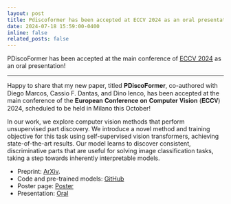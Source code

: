 ```yaml
---
layout: post
title: Pdiscoformer has been accepted at ECCV 2024 as an oral presentation!
date: 2024-07-18 15:59:00-0400
inline: false
related_posts: false
---
```


PDiscoFormer has been accepted at the main conference of [ECCV 2024](https://eccv.ecva.net/virtual/2024/index.html) as an oral presentation!

---

Happy to share that my new paper, titled 𝐏𝐃𝐢𝐬𝐜𝐨𝐅𝐨𝐫𝐦𝐞𝐫, co-authored with Diego Marcos, Cassio F. Dantas, and Dino Ienco, has been accepted at the main conference of the 𝐄𝐮𝐫𝐨𝐩𝐞𝐚𝐧 𝐂𝐨𝐧𝐟𝐞𝐫𝐞𝐧𝐜𝐞 𝐨𝐧 𝐂𝐨𝐦𝐩𝐮𝐭𝐞𝐫 𝐕𝐢𝐬𝐢𝐨𝐧 (𝐄𝐂𝐂𝐕) 2024, scheduled to be held in Milano this October!

In our work, we explore computer vision methods that perform unsupervised part discovery. We introduce a novel method and training objective for this task using self-supervised vision transformers, achieving state-of-the-art results. Our model learns to discover consistent, discriminative parts that are useful for solving image classification tasks, taking a step towards inherently interpretable models.

- Preprint: [ArXiv](https://arxiv.org/abs/2407.04538).
- Code and pre-trained models: [GitHub](https://github.com/ananthu-aniraj/pdiscoformer)
- Poster page: [Poster](https://eccv.ecva.net/virtual/2024/poster/124)
- Presentation: [Oral](https://eccv.ecva.net/virtual/2024/oral/125)
